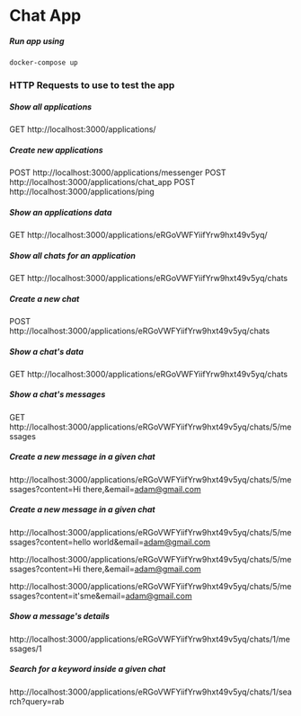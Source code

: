 # Chat App

##### Run app using 

`docker-compose up`

### HTTP Requests to use to test the app

##### Show all applications
GET http://localhost:3000/applications/

##### Create new applications
POST http://localhost:3000/applications/messenger
POST http://localhost:3000/applications/chat_app
POST http://localhost:3000/applications/ping

##### Show an applications data
GET http://localhost:3000/applications/eRGoVWFYiifYrw9hxt49v5yq/

##### Show all chats for an application
GET http://localhost:3000/applications/eRGoVWFYiifYrw9hxt49v5yq/chats

##### Create a new chat
POST http://localhost:3000/applications/eRGoVWFYiifYrw9hxt49v5yq/chats

##### Show a chat's data
GET http://localhost:3000/applications/eRGoVWFYiifYrw9hxt49v5yq/chats

##### Show a chat's messages
GET http://localhost:3000/applications/eRGoVWFYiifYrw9hxt49v5yq/chats/5/messages

##### Create a new message in a given chat
http://localhost:3000/applications/eRGoVWFYiifYrw9hxt49v5yq/chats/5/messages?content=Hi there,&email=adam@gmail.com

##### Create a new message in a given chat
http://localhost:3000/applications/eRGoVWFYiifYrw9hxt49v5yq/chats/5/messages?content=hello world&email=adam@gmail.com

http://localhost:3000/applications/eRGoVWFYiifYrw9hxt49v5yq/chats/5/messages?content=Hi there,&email=adam@gmail.com

http://localhost:3000/applications/eRGoVWFYiifYrw9hxt49v5yq/chats/5/messages?content=it'sme&email=adam@gmail.com

##### Show a message's details
http://localhost:3000/applications/eRGoVWFYiifYrw9hxt49v5yq/chats/1/messages/1

##### Search for a keyword inside a given chat
http://localhost:3000/applications/eRGoVWFYiifYrw9hxt49v5yq/chats/1/search?query=rab

